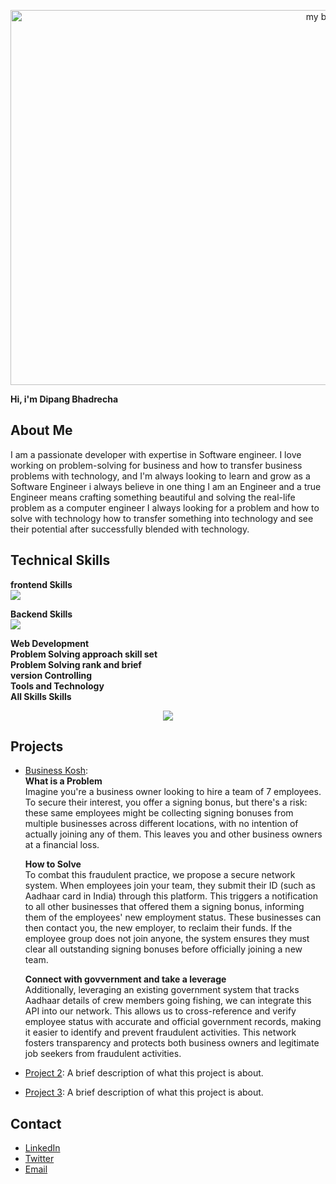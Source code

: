 
<p align="center">
   <img src="https://user-images.githubusercontent.com/74038190/225813708-98b745f2-7d22-48cf-9150-083f1b00d6c9.gif" alt="my banner" width="1000" height="600"> 
</p>
<b fontsize=20px> Hi, i'm Dipang Bhadrecha</b>

## About Me

I am a passionate developer with expertise in Software engineer. I love working on problem-solving for business and how to transfer business problems with technology, and I'm always looking to learn and grow as a Software Engineer i always believe in one thing I am an Engineer and a true Engineer means crafting something beautiful and solving the real-life problem as a computer engineer I always looking for a problem and how to solve with technology how to transfer something into technology and see their potential after successfully blended with technology.

## Technical Skills

<b>frontend Skills</b> </br> 
<img src="https://skillicons.dev/icons?i=js,html,css,wasm"/> </br>

<b>Backend Skills</b> </br>
<img src="https://skillicons.dev/icons?i=aws,gcp,azure,react,vue,flutter&perline="/>

<b>Web Development</b> </br>
<b>Problem Solving approach skill set</b> </br>
<b>Problem Solving rank and brief</b> </br>
<b>version Controlling</b> </br>
<b>Tools and Technology</b> </br>
<b>All Skills Skills</b> </br>

<p align="center">
  <a href="https://skillicons.dev">
    <img src="https://skillicons.dev/icons?i=git,github,gitlab,aws,c,cpp,css,express,figma,html,js,linux,mongodb,mysql,nestjs,nodejs,postman,react,redis,ts,vscode,vercel" />
  </a>
</p>

## Projects

- [Business Kosh](https://businesskosh.in/): </br>
  <b>What is a Problem</b></br>
  Imagine you're a business owner looking to hire a team of 7 employees. To secure their interest, you offer a signing bonus, but there's a risk: these same employees might be collecting signing bonuses from multiple businesses across different locations, with no intention of actually joining any of them. This leaves you and other business owners at a financial loss.
  
  <b>How to Solve</b></br>
  To combat this fraudulent practice, we propose a secure network system. When employees join your team, they submit their ID (such as Aadhaar card in India) through this platform. This triggers a notification to all other businesses that offered them a signing bonus, informing them of the employees' new employment status. These businesses can then contact you, the new employer, to reclaim their funds. If the employee group does not join anyone, the system ensures they must clear all outstanding signing bonuses before officially joining a new team.

  <b>Connect with govvernment and take a leverage</b></br>
  Additionally, leveraging an existing government system that tracks Aadhaar details of crew members going fishing, we can integrate this API into our network. This allows us to cross-reference and verify employee status with accurate and official government records, making it easier to identify and prevent fraudulent activities. This network fosters transparency and protects both business owners and legitimate job seekers from fraudulent activities.
  
  
  
- [Project 2](link-to-project): A brief description of what this project is about.
- [Project 3](link-to-project): A brief description of what this project is about.

## Contact

- [LinkedIn](link-to-your-linkedin)
- [Twitter](link-to-your-twitter)
- [Email](mailto:your-email@example.com)
